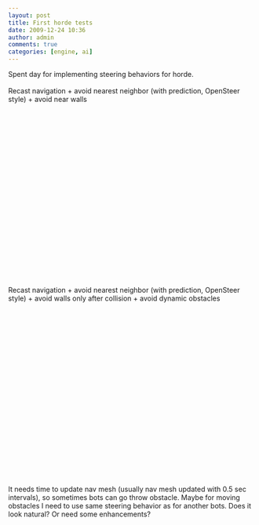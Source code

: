```yaml
---
layout: post
title: First horde tests
date: 2009-12-24 10:36
author: admin
comments: true
categories: [engine, ai]
---
```

Spent day for implementing steering behaviors for horde. <br /> <br />Recast navigation + avoid nearest neighbor (with prediction, OpenSteer style) + avoid near walls

<div class="videoWrapper">
<object width="425" height="344"><param name="movie" value="//www.youtube.com/v/uH4lo1gW2K8&amp;hl=en_US&amp;fs=1&amp;"><param name="allowFullScreen" value="true"><param name="allowscriptaccess" value="always"><embed src="//www.youtube.com/v/uH4lo1gW2K8&amp;hl=en_US&amp;fs=1&amp;" type="application/x-shockwave-flash" allowscriptaccess="always" allowfullscreen="true" width="425" height="344"></embed></object></div>

Recast navigation + avoid nearest neighbor (with prediction, OpenSteer style) + avoid walls only after collision + avoid dynamic obstacles

<div class="videoWrapper">
<object width="425" height="344"><param name="movie" value="//www.youtube.com/v/_gStLaNyJ24&amp;hl=en_US&amp;fs=1&amp;"><param name="allowFullScreen" value="true"><param name="allowscriptaccess" value="always"><embed src="//www.youtube.com/v/_gStLaNyJ24&amp;hl=en_US&amp;fs=1&amp;" type="application/x-shockwave-flash" allowscriptaccess="always" allowfullscreen="true" width="425" height="344"></embed></object><div class="videoWrapper">

It needs time to update nav mesh (usually nav mesh updated with 0.5 sec intervals), so sometimes bots can go throw obstacle. Maybe for moving obstacles I need to use same steering behavior as for another bots. Does it look natural? Or need some enhancements?
